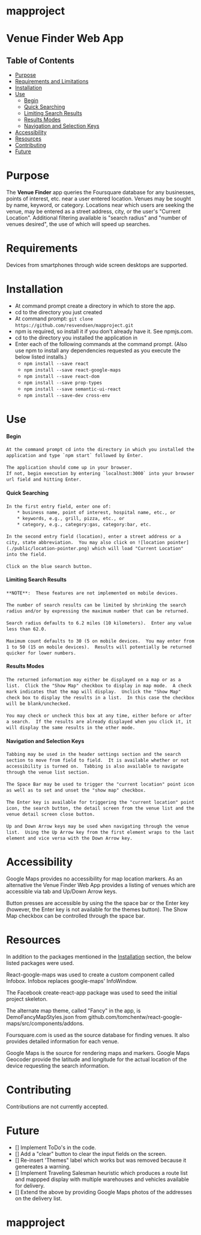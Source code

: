 # mapproject

# Venue Finder Web App

## Table of Contents

* [Purpose](#purpose)
* [Requirements and Limitations](#requirements-and-limitations)
* [Installation](#installation)
* [Use](#use)
  - [Begin](#begin)
  - [Quick Searching](#quick-searching)
  - [Limiting Search Results](#limiting-search-results)
  - [Results Modes](#results-modes)
  - [Navigation and Selection Keys](#navigation-and-selection-keys)
* [Accessibility](#accessibility)
* [Resources](#resources)
* [Contributing](#contributing)
* [Future](#future)


# Purpose

The **Venue Finder** app queries the Foursquare database for any businesses, points of interest, etc. near a user entered location.  Venues may be sought by name, keyword, or category.  Locations near which users are seeking the venue, may be entered as a street address, city, or the user's "Current Location".  Additional filtering available is "search radius" and "number of venues desired", the use of which will speed up searches.


# Requirements

Devices from smartphones through wide screen desktops are supported.


# Installation

* At command prompt create a directory in which to store the app.
* cd to the directory you just created
* At command prompt: `git clone https://github.com/resvendsen/mapproject.git`
* npm is required, so install it if you don't already have it.  See npmjs.com.
* cd to the directory you installed the application in
* Enter each of the following commands at the command prompt.  (Also use npm to install any dependencies requested as you execute the below listed installs.)
  - `npm install --save react`
  - `npm install --save react-google-maps`
  - `npm install --save react-dom`
  - `npm install --save prop-types`
  - `npm install --save semantic-ui-react`
  - `npm install --save-dev cross-env`


# Use

#### Begin

    At the command prompt cd into the directory in which you installed the application and type `npm start` followed by Enter.

    The application should come up in your browser.
    If not, begin execution by entering `localhost:3000` into your browser url field and hitting Enter.

#### Quick Searching
    In the first entry field, enter one of:
        * business name, point of interest, hospital name, etc., or
        * keywords, e.g., grill, pizza, etc., or
        * category, e.g., category:gas, category:bar, etc.

    In the second entry field (location), enter a street address or a city, state abbreviation.  You may also click on ![location pointer](./public/location-pointer.png) which will load "Current Location" into the field.

    Click on the blue search button.

#### Limiting Search Results
    **NOTE**:  These features are not implemented on mobile devices.

    The number of search results can be limited by shrinking the search radius and/or by expressing the maximum number that can be returned.

    Search radius defaults to 6.2 miles (10 kilometers).  Enter any value less than 62.0.

    Maximum count defaults to 30 (5 on mobile devices.  You may enter from 1 to 50 (15 on mobile devices).  Results will potentially be returned quicker for lower numbers.

#### Results Modes
    The returned information may either be displayed on a map or as a list.  Click the "Show Map" checkbox to display in map mode.  A check mark indicates that the map will display.  Unclick the "Show Map" check box to display the results in a list.  In this case the checkbox will be blank/unchecked.

    You may check or uncheck this box at any time, either before or after a search.  If the results are already displayed when you click it, it will display the same results in the other mode.

#### Navigation and Selection Keys
    Tabbing may be used in the header settings section and the search section to move from field to field.  It is available whether or not accessibility is turned on.  Tabbing is also available to navigate through the venue list section.

    The Space Bar may be used to trigger the "current location" point icon as well as to set and unset the "show map" checkbox.

    The Enter key is available for triggering the "current location" point icon, the search button, the detail screen from the venue list and the venue detail screen close button.

    Up and Down Arrow keys may be used when navigating through the venue list.  Using the Up Arrow key from the first element wraps to the last element and vice versa with the Down Arrow key.


# Accessibility

Google Maps provides no accessibility for map location markers.  As an alternative the Venue Finder Web App provides a listing of venues which are accessible via tab and Up/Down Arrow keys.

Button presses are accessible by using the the space bar or the Enter key (however, the Enter key is not available for the themes button).  The Show Map checkbox can be controlled through the space bar.


# Resources

In addition to the packages mentioned in the [Installation](#installation) section, the below listed packages were used.

React-google-maps was used to create a custom component called Infobox.  Infobox replaces google-maps' InfoWindow.

The Facebook create-react-app package was used to seed the initial project skeleton.

The alternate map theme, called "Fancy" in the app, is DemoFancyMapStyles.json from github.com/tomchentw/react-google-maps/src/components/addons.

Foursquare.com is used as the source database for finding venues.  It also provides detailed information for each venue.

Google Maps is the source for rendering maps and markers.  Google Maps Geocoder provide the latitude and longitude for the actual location of the device requesting the search information.


# Contributing

Contributions are not currently accepted.


# Future

- [] Implement ToDo's in the code.
- [] Add a "clear" button to clear the input fields on the screen.
- [] Re-insert 'Themes" label which works but was removed because it
     genereates a warning.
- [] Implement Traveling Salesman heuristic which produces a route list and mappped display with multiple warehouses and vehicles available for delivery.
- [] Extend the above by providing Google Maps photos of the addresses on the delivery list.


# mapproject
